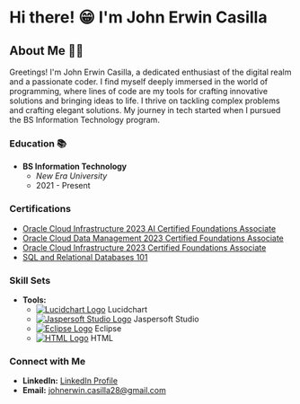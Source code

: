 # Hi there! 😁 I'm John Erwin Casilla

## About Me 👨‍💻
Greetings! I'm John Erwin Casilla, a dedicated enthusiast of the digital realm and a passionate coder. I find myself deeply immersed in the world of programming, where lines of code are my tools for crafting innovative solutions and bringing ideas to life.
I thrive on tackling complex problems and crafting elegant solutions. My journey in tech started when I pursued the BS Information Technology program.

### Education 📚
- **BS Information Technology**
  - *New Era University*
  - 2021 - Present

### Certifications
- [Oracle Cloud Infrastructure 2023 AI Certified Foundations Associate](Certification_Link_1)
- [Oracle Cloud Data Management 2023 Certified Foundations Associate](https://catalog-education.oracle.com/pls/certview/sharebadge?id=55184B67615E5F23748D2BA243767AF547D932E520738F012C7FCA2677C6AC7B&fbclid=IwAR2i9PKPD5JTsCscwW2n6EEp2J5xYo7AEzulKm6kTy9pHAxXs_C0xy1dxqk)
- [Oracle Cloud Infrastructure 2023 Certified Foundations Associate](https://catalog-education.oracle.com/pls/certview/sharebadge?id=4C906D906DABB047762DB47BBE8B160670845CF40318158AA3AF07F7A80D67DE&fbclid=IwAR2ZtLih86MB6BmEjh6AWvnFezd3YsK-YXwXJYBG3KLSDOg2TrXZiDZNhPI)
- [SQL and Relational Databases 101](https://courses.cognitiveclass.ai/certificates/a3768491da684c76925f60017234806f)

### Skill Sets
- **Tools:** 
  - [![Lucidchart Logo](https://avatars.slack-edge.com/2022-07-26/3865608556737_8f4ae4a98b36ab6912b3_512.png)](https://www.lucidchart.com/) Lucidchart
  - [![Jaspersoft Studio Logo](https://i0.wp.com/softwareengineeringdaily.com/wp-content/uploads/2019/10/jaspersoft-tibco-logo-social.jpg?fit=400%2C400&ssl=1)](https://www.jaspersoft.com/) Jaspersoft Studio
  - [![Eclipse Logo](https://cdn.freebiesupply.com/logos/large/2x/eclipse-11-logo-svg-vector.svg)](https://www.eclipse.org/) Eclipse
  - [![HTML Logo](https://cdn.pixabay.com/photo/2017/08/05/11/16/logo-2582748_960_720.png)](https://developer.mozilla.org/en-US/docs/Web/HTML) HTML

### Connect with Me
- **LinkedIn:** [LinkedIn Profile](LinkedIn_Profile_Link)
- **Email:** johnerwin.casilla28@gmail.com
